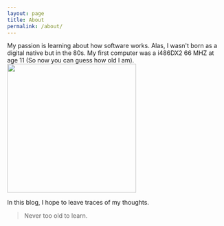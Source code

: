 ```yaml
---
layout: page
title: About
permalink: /about/
---
```


My passion is learning about how software works. Alas, I wasn't born as a digital native but in the 80s. My first computer was a i486DX2 66 MHZ at age 11 (So now you can guess how old I am).  
<img src="https://upload.wikimedia.org/wikipedia/commons/0/02/80486dx2-large.jpg" width=300/>


In this blog, I hope to leave traces of my thoughts. 

> Never too old to learn. 


